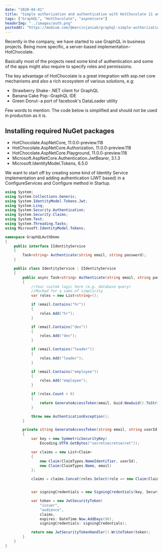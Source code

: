 ```yaml
---
date: "2020-04-01"
title: "Simple authorization and authentication with HotChocolate 11 and ASP.NET Core 3"
tags: ["GraphQL", "HotChocolate", "aspnetcore"]
headerImg: "../images/auth.png"
postedAt: "https://medium.com/@marcinjaniak/graphql-simple-authorization-and-authentication-with-hotchocolate-11-and-asp-net-core-3-162e0a35743d"
---
```


Recently in the company, we have started to use GraphQL in business projects. Being more specific, a server-based implementation - HotChocolate.

Basically most of the projects need some kind of authentication and some of the apps might also require to specify roles and permissions.

The key advantage of HotChocolate is a great integration with asp.net core mechanisms and also a rich ecosystem of various solutions, e.g:
- Strawberry Shake - .NET client for GraphQL
- Banana Cake Pop - GraphQL IDE
- Green Donut - a port of facebook's DataLoader utility

Few words to mention: The code below is simplified and should not be used in production as it is.

## Installing required NuGet packages
- HotChocolate.AspNetCore, 11.0.0-preview.118
- HotChocolate.AspNetCore.Authorization, 11.0.0-preview.118
- HotChocolate.AspNetCore.Playground, 11.0.0-preview.118
- Microsoft.AspNetCore.Authentication.JwtBearer, 3.1.3
- Microsoft.IdentityModel.Tokens, 6.5.0

We want to start off by creating some kind of Identity Service implementation and adding authentication (JWT based) in a ConfigureServices and Configure method in Startup.

```csharp
using System;
using System.Collections.Generic;
using System.IdentityModel.Tokens.Jwt;
using System.Linq;
using System.Security.Authentication;
using System.Security.Claims;
using System.Text;
using System.Threading.Tasks;
using Microsoft.IdentityModel.Tokens;

namespace GraphQLAuthDemo
{
    public interface IIdentityService
    {
        Task<string> Authenticate(string email, string password);
    }

    public class IdentityService : IIdentityService
    {
        public async Task<string> Authenticate(string email, string password)
        {
            //Your custom logic here (e.g. database query)
            //Mocked for a sake of simplicity
            var roles = new List<string>();

            if (email.Contains("hr"))
            {
                roles.Add("hr");
            }

            if (email.Contains("dev"))
            {
                roles.Add("dev");
            }

            if (email.Contains("leader"))
            {
                roles.Add("leader");
            }

            if (email.Contains("employee"))
            {
                roles.Add("employee");
            }

            if (roles.Count > 0)
            {
                return GenerateAccessToken(email, Guid.NewGuid().ToString(), roles.ToArray());
            }

            throw new AuthenticationException();
        }

        private string GenerateAccessToken(string email, string userId, string[] roles)
        {
            var key = new SymmetricSecurityKey(
                Encoding.UTF8.GetBytes("secretsecretsecret"));

            var claims = new List<Claim>
            {
                new Claim(ClaimTypes.NameIdentifier, userId),
                new Claim(ClaimTypes.Name, email)
            };

            claims = claims.Concat(roles.Select(role => new Claim(ClaimTypes.Role, role))).ToList();


            var signingCredentials = new SigningCredentials(key, SecurityAlgorithms.HmacSha256);

            var token = new JwtSecurityToken(
                "issuer",
                "audience",
                claims,
                expires: DateTime.Now.AddDays(90),
                signingCredentials: signingCredentials);

            return new JwtSecurityTokenHandler().WriteToken(token);
        }
    }
}
```
